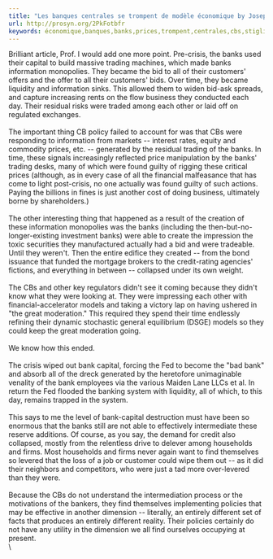 ```yaml
---
title: "Les banques centrales se trompent de modèle économique by Joseph E. Stiglitz"
url: http://prosyn.org/2PkFotbfr
keywords: économique,banques,banks,prices,trompent,centrales,cbs,stiglitz,monopolies,thing,trading,residual,policies,information,joseph,modèle,bank
---
```

Brilliant article, Prof. I would add one more point. Pre-crisis, the banks used their capital to build massive trading machines, which made banks information monopolies. They became the bid to all of their customers\' offers and the offer to all their customers\' bids. Over time, they became liquidity and information sinks. This allowed them to widen bid-ask spreads, and capture increasing rents on the flow business they conducted each day. Their residual risks were traded among each other or laid off on regulated exchanges.\
\
The important thing CB policy failed to account for was that CBs were responding to information from markets \-- interest rates, equity and commodity prices, etc. \-- generated by the residual trading of the banks. In time, these signals increasingly reflected price manipulation by the banks\' trading desks, many of which were found guilty of rigging these critical prices (although, as in every case of all the financial malfeasance that has come to light post-crisis, no one actually was found guilty of such actions. Paying the billions in fines is just another cost of doing business, ultimately borne by shareholders.)\
\
The other interesting thing that happened as a result of the creation of these information monopolies was the banks (including the then-but-no-longer-existing investment banks) were able to create the impression the toxic securities they manufactured actually had a bid and were tradeable. Until they weren\'t. Then the entire edifice they created \-- from the bond issuance that funded the mortgage brokers to the credit-rating agencies\' fictions, and everything in between \-- collapsed under its own weight.\
\
The CBs and other key regulators didn\'t see it coming because they didn\'t know what they were looking at. They were impressing each other with financial-accelerator models and taking a victory lap on having ushered in \"the great moderation.\" This required they spend their time endlessly refining their dynamic stochastic general equilibrium (DSGE) models so they could keep the great moderation going.\
\
We know how this ended.\
\
The crisis wiped out bank capital, forcing the Fed to become the \"bad bank\" and absorb all of the dreck generated by the heretofore unimaginable venality of the bank employees via the various Maiden Lane LLCs et al. In return the Fed flooded the banking system with liquidity, all of which, to this day, remains trapped in the system.\
\
This says to me the level of bank-capital destruction must have been so enormous that the banks still are not able to effectively intermediate these reserve additions. Of course, as you say, the demand for credit also collapsed, mostly from the relentless drive to delever among households and firms. Most households and firms never again want to find themselves so levered that the loss of a job or customer could wipe them out \-- as it did their neighbors and competitors, who were just a tad more over-levered than they were.\
\
Because the CBs do not understand the intermediation process or the motivations of the bankers, they find themselves implementing policies that may be effective in another dimension \-- literally, an entirely different set of facts that produces an entirely different reality. Their policies certainly do not have any utility in the dimension we all find ourselves occupying at present.\
\
